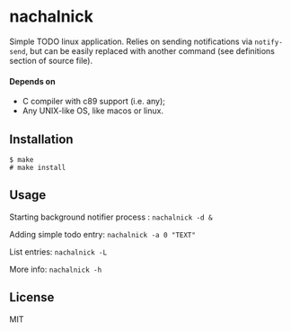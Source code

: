 # nachalnick

Simple TODO linux application.
Relies on sending notifications via ```notify-send```, but can be easily replaced with another command (see definitions section of source file).

#### Depends on
* C compiler with c89 support (i.e. any);
* Any UNIX-like OS, like macos or linux.

## Installation
```
$ make
# make install
```

## Usage
Starting background notifier process : ```nachalnick -d &```

Adding simple todo entry: ```nachalnick -a 0 "TEXT"```

List entries: ```nachalnick -L```

More info: ```nachalnick -h```

## License
MIT
